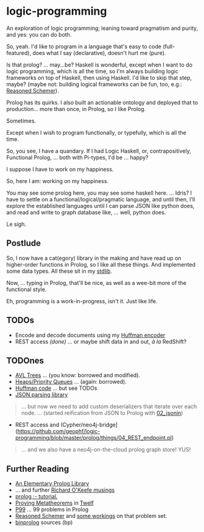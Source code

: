 # logic-programming
An exploration of logic programming; leaning toward pragmatism and purity, and yes: you can do both.

So, yeah. I'd like to program in a language that's easy to code (full-featured),
does what I say (declarative), doesn't hurt me (pure).

Is that prolog? ... may...be? Haskell is wonderful, except when I want to do
logic programming, which is all the time, so I'm always building logic 
frameworks on top of Haskell, then using Haskell. I'd like to skip that step,
maybe? (maybe not: building logical frameworks can be fun, too, e.g.: [Reasoned
Schemer](https://mitpress.mit.edu/books/reasoned-schemer-second-edition)).

Prolog has its quirks. I also built an actionable ontology and deployed that
to production... more than once, in Prolog, so I like Prolog.

Sometimes.

Except when I wish to program functionally, or typefully, which is all the time.

So, you see, I have a quandary. If I had Logic Haskell, or, contrapositively,
Functional Prolog, ... both with Pi-types, I'd be ... happy?

I suppose I have to work on my happiness.

So, here I am: working on my happiness.

You may see some prolog here, you may see some haskell here. ... Idris? I have
to settle on a functional/logical/pragmatic language, and until then, I'll 
explore the established languages until I can parse JSON like python does, and
read and write to graph database like, ... well, python does.

Le sigh.

## Postlude

So, I now have a cat(egory) library in the making and have read up on higher-order functions
in Prolog, so I like all these things. And implemented some data types. All these sit in my
[stdlib](https://github.com/geophf/logic-programming/blob/master/prolog/utils/stdlib.pl).

Now, ... typing in Prolog, that'll be nice, as well as a wee-bit more of the functional style.

Eh, programming is a work-in-progress, isn't it. Just like life.

## TODOs

* Encode and decode documents using my [Huffman encoder](https://github.com/geophf/logic-programming/blob/master/prolog/p99/p50_huffman_code.pl)
* REST access *(done)* ... or maybe shift data in and out, *à la* RedShift?

## TODOnes

* [AVL Trees](https://github.com/geophf/logic-programming/blob/master/prolog/utils/avl.pl) ... (you know: borrowed and modified).
* [Heaps/Priority Queues](https://github.com/geophf/logic-programming/blob/master/prolog/utils/heap.pl) ... (again: borrowed).
* [Huffman code](https://github.com/geophf/logic-programming/blob/master/prolog/p99/p50_huffman_code.pl) ... but see TODOs
* [JSON parsing library](https://github.com/geophf/logic-programming/blob/master/prolog/utils/json.pl)

> ... but now we need to add custom deserializers that iterate over each node.
> ... (started reification from JSON to Prolog with [02_jsonin](https://github.com/geophf/logic-programming/blob/master/prolog/things/02_jsonin.pl))
* REST access and (Cypher/neo4j-bridge](https://github.com/geophf/logic-programming/blob/master/prolog/things/04_REST_endpoint.pl)
> ... and we also have a neo4j-on-the-cloud prolog graph store! YUS! 

## Further Reading

* [An Elementary Prolog Library](http://www.cs.otago.ac.nz/staffpriv/ok/pllib.htm)
* ... and further [Richard O'Keefe musings](http://www.cs.otago.ac.nz/staffpriv/ok/)
* [prolog :- tutorial.](https://www.cpp.edu/~jrfisher/www/prolog_tutorial/contents.html)
* [Proving Metatheorems](http://twelf.org/wiki/Proving_metatheorems:Full_LF) in [Twelf](http://twelf.org/wiki/Main_Page)
* [P99](https://www.ic.unicamp.br/~meidanis/courses/mc336/2009s2/prolog/problemas/) ... 99 problems in Prolog
* [Reasoned Schemer](https://mitpress.mit.edu/books/reasoned-schemer-second-edition) and [some workings](https://github.com/pkrumins/the-reasoned-schemer) on that problem set.
* [binprolog](https://github.com/ptarau/binprolog) sources (bp)
